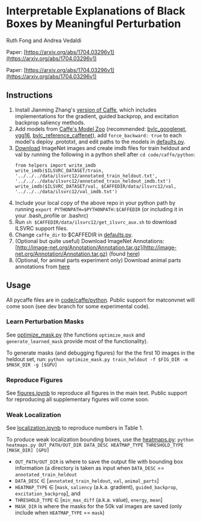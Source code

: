 # Interpretable Explanations of Black Boxes by Meaningful Perturbation
Ruth Fong and Andrea Vedaldi

Paper: [https://arxiv.org/abs/1704.03296v1](https://arxiv.org/abs/1704.03296v1)

Paper: [https://arxiv.org/abs/1704.03296v1](https://arxiv.org/abs/1704.03296v1)

## Instructions
1. Install Jianming Zhang's [version of Caffe](https://github.com/jimmie33/Caffe-ExcitationBP), which includes implementations for the gradient, guided backprop, and excitation backprop saliency methods.
2. Add models from [Caffe's Model Zoo](https://github.com/BVLC/caffe/wiki/Model-Zoo) (recommended: [bvlc_googlenet](https://github.com/BVLC/caffe/tree/master/models/bvlc_googlenet), [vgg16](https://gist.github.com/ksimonyan/211839e770f7b538e2d8#file-readme-md), [bvlc_reference_caffenet](https://github.com/BVLC/caffe/tree/master/models/bvlc_reference_caffenet)), add `force_backward: true` to each model's deploy .prototxt, and edit paths to the models in [defaults.py](code/caffe/python/defaults.py).
3. [Download](http://image-net.org/download) ImageNet images and create imdb files for train heldout and val by running the following in a python shell after `cd code/caffe/python`: 
    ```
    from helpers import write_imdb
    write_imdb($ILSVRC_DATASET/train, '../../../data/ilsvrc12/annotated_train_heldout.txt', '../../../data/ilsvrc12/annotated_train_heldout_imdb.txt')
    write_imdb($ILSVRC_DATASET/val, $CAFFEDIR/data/ilsvrc12/val, '../../../data/ilsvrc12/val_imdb.txt')
    ```
4. Include your local copy of the above repo in your python path by running `export PYTHONPATH=$PYTHONPATH:$CAFFEDIR` (or including it in your .bash_profile or .bashrc)
5. Run `sh $CAFFEDIR/data/ilsvrc12/get_ilsvrc_aux.sh` to download ILSVRC support files.
6. Change `caffe_dir` to $CAFFEDIR in [defaults.py](code/caffe/python/defaults.py).
7. (Optional but quite useful) Download ImageNet Annotations: [http://image-net.org/Annotation/Annotation.tar.gz](http://image-net.org/Annotation/Annotation.tar.gz) (found [here](http://image-net.org/download-bboxes))
8. (Optional, for animal parts experiment only) Download animal parts annotations from [here](http://www.robots.ox.ac.uk/~vgg/data/animal_parts)

## Usage
All pycaffe files are in [code/caffe/python](code/caffe/python). Public support for matconvnet will come soon (see dev branch for some experimental code).

### Learn Perturbation Masks
See [optimize_mask.py](code/caffe/python/optimize_mask.py) (the functions `optimize_mask` and `generate_learned_mask` provide most of the functionality).

To generate masks (and debugging figures) for the the first 10 images in the heldout set, run:
`python optimize_mask.py train_heldout -f $FIG_DIR -m $MASK_DIR -g [$GPU]`

### Reproduce Figures
See [figures.ipynb](code/caffe/python/figures.ipynb) to reproduce all figures in the main text. Public support for reproducing all supplementary figures will come soon.

### Weak Localization
See [localization.ipynb](code/caffe/python/localization.ipynb) to reproduce numbers in Table 1.

To produce weak localization bounding boxes, use the [heatmaps.py](code/caffe/python/heatmaps.py):
`python heatmaps.py OUT_PATH/OUT_DIR DATA_DESC HEATMAP_TYPE THRESHOLD_TYPE [MASK_DIR] [GPU]`
* `OUT_PATH/OUT_DIR` is where to save the output file with bounding box information (a directory is taken as input when `DATA_DESC` == `annotated_train_heldout`
* `DATA_DESC` $\in$ [`annotated_train_heldout`, `val`, `animal_parts`]
* `HEATMAP_TYPE` $\in$ [`mask`, `saliency` (a.k.a. gradient), `guided_backprop`, `excitation_backprop`], and 
* `THRESHOLD_TYPE` $\in$ [`min_max_diff` (a.k.a. value), `energy`, `mean`]
* `MASK_DIR` is where the masks for the 50k val images are saved (only include when `HEATMAP_TYPE` == `mask`)
